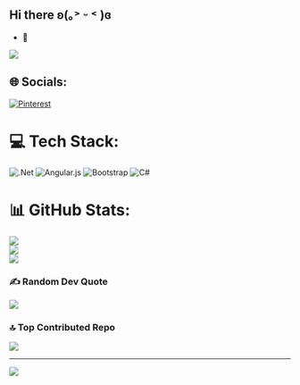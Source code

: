 ## Hi there ʚ(｡˃ ᵕ ˂ )ɞ


- 🌱 

<!-- GitHub stats from https://github.com/anuraghazra/github-readme-stats -->
![](https://github-readme-stats.vercel.app/api?username=Koronuma4Dev&theme=radical&hide_border=false&include_all_commits=true&count_private=true)<br/>




## 🌐 Socials:
[![Pinterest](https://img.shields.io/badge/Pinterest-%23E60023.svg?logo=Pinterest&logoColor=white)](https://pinterest.com/Gotchalovebyme) 

# 💻 Tech Stack:
![.Net](https://img.shields.io/badge/.NET-5C2D91?style=for-the-badge&logo=.net&logoColor=white) ![Angular.js](https://img.shields.io/badge/angular.js-%23E23237.svg?style=for-the-badge&logo=angularjs&logoColor=white) ![Bootstrap](https://img.shields.io/badge/bootstrap-%238511FA.svg?style=for-the-badge&logo=bootstrap&logoColor=white) ![C#](https://img.shields.io/badge/c%23-%23239120.svg?style=for-the-badge&logo=csharp&logoColor=white) 
# 📊 GitHub Stats:
![](https://github-readme-stats.vercel.app/api?username=Koronuma4Dev&theme=calm_pink&hide_border=false&include_all_commits=false&count_private=false)<br/>
![](https://github-readme-streak-stats.herokuapp.com/?user=Koronuma4Dev&theme=calm_pink&hide_border=false)<br/>
![](https://github-readme-stats.vercel.app/api/top-langs/?username=Koronuma4Dev&theme=calm_pink&hide_border=false&include_all_commits=false&count_private=false&layout=compact)

### ✍️ Random Dev Quote
![](https://quotes-github-readme.vercel.app/api?type=horizontal&theme=radical)

### 🔝 Top Contributed Repo
![](https://github-contributor-stats.vercel.app/api?username=Koronuma4Dev&limit=5&theme=dark&combine_all_yearly_contributions=true)

---
[![](https://visitcount.itsvg.in/api?id=Koronuma4Dev&icon=0&color=0)](https://visitcount.itsvg.in)

<!-- Proudly created with GPRM ( https://gprm.itsvg.in ) -->



